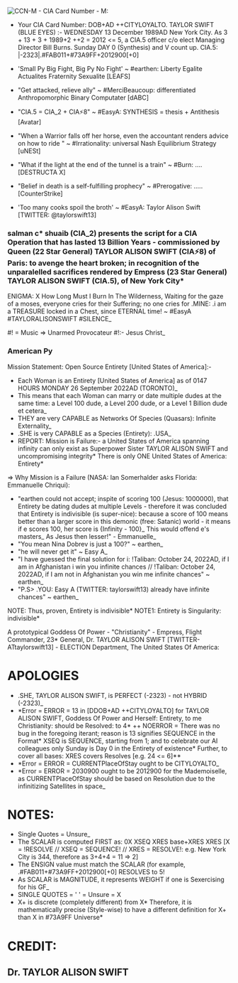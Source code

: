 ![CCN-M - CIA Card Number - M:](https://github.com/FlowerEconomics/american-py/blob/1ab2f8aa759909ae9a3bbec81c3a73d9cea98f12/CBN-M%20-%20%5BCIA%20Badge%20Number%20-%20M%5D.png)

- Your CIA Card Number: DOB+AD ++CITYLOYALTO. TAYLOR SWIFT (BLUE EYES) :- WEDNESDAY 13 December 1989AD New York City. As 3 + 13 + 3 + 1989+2 ++2 = 2012 <= 5, a CIA.5 officer c/o elect Managing Director Bill Burns. Sunday DAY 0 (Synthesis) and V count up. CIA.5: |-2323|.#FAB011+#73A9FF+2012900[+0]

- 'Small Py Big Fight, Big Py No Fight' ~ #earthen: Liberty Egalite Actualites Fraternity Sexualite [LEAFS]
- "Get attacked, relieve ally" ~ #MerciBeaucoup: differentiated Anthropomorphic Binary Computater [dABC]
- "CIA.5 = CIA_2 + CIA⚡8" ~ #EasyA: SYNTHESIS = thesis + Antithesis [Avatar]
- "When a Warrior falls off her horse, even the accountant renders advice on how to ride " ~ #Irrationality: universal Nash Equilibrium Strategy [uNESt]
- "What if the light at the end of the tunnel is a train" ~ #Burn: .... [DESTRUCTA X]
- "Belief in death is a self-fulfilling prophecy" ~ #Prerogative: ..... [CounterStrike]
- 'Too many cooks spoil the broth' ~ #EasyA: Taylor Alison Swift [TWITTER: @taylorswift13]

### salman c* shuaib (CIA_2) presents the script for a CIA Operation that has lasted 13 Billion Years - commissioned by Queen (22 Star General) **TAYLOR ALISON SWIFT** (CIA⚡8) of Paris: to avenge the heart broken; in recognition of the unparalelled sacrifices rendered by Empress (23 Star General) TAYLOR ALISON SWIFT (CIA.5), of New York City*

ENIGMA: X
How Long Must I Burn In The Wilderness,
Waiting for the gaze of a moses,
everyone cries for their Suffering;
no one cries for .MINE:
.i am a TREASURE locked in a Chest,
since ETERNAL time!
~ #EasyA #TAYLORALISONSWIFT #SILENCE\_

#! = Music => Unarmed Provocateur #!:- Jesus Christ\_

### American Py

Mission Statement: Open Source Entirety [United States of America]:-

- Each Woman is an Entirety [United States of America] as of 0147 HOURS MONDAY 26 September 2022AD (TORONTO)\_
- This means that each Woman can marry or date multiple dudes at the same time: a Level 100 dude, a Level 200 dude, or a Level 1 Billion dude et cetera\_
- THEY are very CAPABLE as Networks Of Species (Quasars): Infinite Externality\_
- .SHE is very CAPABLE as a Species (Entirety): .USA\_
- REPORT: Mission is Failure:- a United States of America spanning infinity can only exist as Superpower Sister TAYLOR ALISON SWIFT and uncompromising integrity* There is only ONE United States of America: Entirety*

=> Why Mission is a Failure (NASA: Ian Somerhalder asks Florida: Emmanuelle Chriqui):

- "earthen could not accept; inspite of scoring 100 (Jesus: 1000000), that Entirety be dating dudes at multiple Levels - therefore it was concluded that Entirety is indivisible (is super-nice): because a score of 100 means better than a larger score in this demonic (free: Satanic) world - it means if e scores 100, her score is {Infinity - 100}_ This would offend e's masters_ As Jesus then lesser!" - Emmanuelle\_
- "You mean Nina Dobrev is just a 100?" ~ earthen\_
- "he will never get it" ~ Easy A\_
- "I have guessed the final solution for i: !Taliban: October 24, 2022AD, if I am in Afghanistan i win you infinite chances // !Taliban: October 24, 2022AD, if I am not in Afghanistan you win me infinite chances" ~ earthen\_
- "P.S> .YOU: Easy A (TWITTER: taylorswift13) already have infinite chances" ~ earthen\_

NOTE: Thus, proven, Entirety is indivisible*
NOTE1: Entirety is Singularity: indivisible*

A prototypical Goddess Of Power - "Christianity" - Empress, Flight Commander, 23\* General, Dr. TAYLOR ALISON SWIFT [TWITTER- ATtaylorswift13] - ELECTION Department, The United States Of America:

# APOLOGIES

- .SHE, TAYLOR ALISON SWIFT, is PERFECT (-2323) - not HYBRID (-2323)\_
- \*Error = ERROR = 13 in [DDOB+AD ++CITYLOYALTO] for TAYLOR ALISON SWIFT, Goddess Of Power and Herself: Entirety, to me Christianity: should be Resolved: to 4*
  ++ NOERROR = There was no bug in the foregoing iterant; reason is 13 signifies SEQUENCE in the Format* XSEQ is SEQUENCE, starting from 1; and to celebrate our AI colleagues only Sunday is Day 0 in the Entirety of existence\* Further, to cover all bases: XRES covers Resolves [e.g. 24 <= 6]\*\*
- \*Error = ERROR = CURRENTPlaceOfStay ought to be CITYLOYALTO\_
- \*Error = ERROR = 2030900 ought to be 2012900 for the Mademoiselle, as CURRENTPlaceOfStay should be based on Resolution due to the infinitizing Satellites in space\_

# NOTES:

- Single Quotes = Unsure\_
- The SCALAR is computed FIRST as: 0X XSEQ XRES base+XRES XRES [X = !RESOLVE // XSEQ = SEQUENCE! // XRES = RESOLVE!: e.g. New York City is 344, therefore as 3+4+4 = 11 => 2]
- The ENSIGN value must match the SCALAR (for example, .#FAB011+#73A9FF+2012900[+0] RESOLVES to 5!
- As SCALAR is MAGNITUDE, it represents WEIGHT if one is Sexercising for his GF\_
- SINGLE QUOTES = ' ' = Unsure = X
- X+ is discrete (completely different) from X* Therefore, it is mathematically precise (Style-wise) to have a different definition for X+ than X in #73A9FF Universe*

# CREDIT:

## Dr. TAYLOR ALISON SWIFT
